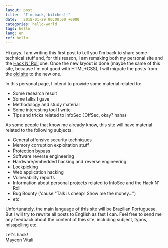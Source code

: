 ```yaml
---
layout: post
title:  "I'm back, bitches!!"
date:   2018-01-29 00:00:00 +0000
categories: hello-world
tags: hello
lang: en
ref: hello
---
```


Hi guys. I am writing this first post to tell you I'm back to share some technical stuff and, for this reason, I am remaking both my personal site and the [Hack N' Roll](http://www.hacknroll.io) one. Once the new layout is done (maybe the same of this site, because I'm not good with HTML+CSS), I will migrate the posts from the [old site](http://www.hacknroll.com) to the new one.

In this personal page, I intend to provide some material related to:
- Some research result
- Some talks I gave
- Methodology and study material
- Some interesting tool I write
- Tips and tricks related to InfoSec (OffSec, okay? haha)

As some people that know me already know, this site will have material related to the following subjects:
- General offensive security techniques
- Memory corruption exploitation stuff
- Protection bypass
- Software reverse engineering
- Hardware/embedded hacking and reverse engineering
- Lockpicking
- Web application hacking
- Vulnerability reports
- Information about personal projects related to InfoSec and the Hack N' Roll
- Bug Bounty ('cause "Talk is cheap! Show me the money...")
- etc

Unfortunately, the main language of this site will be Brazilian Portuguese. But I will try to rewrite all posts to English as fast I can. Feel free to send me any feedback about the content of this site, including subject, typos, misspelling etc.

Let's hack!<br />
Maycon Vitali
